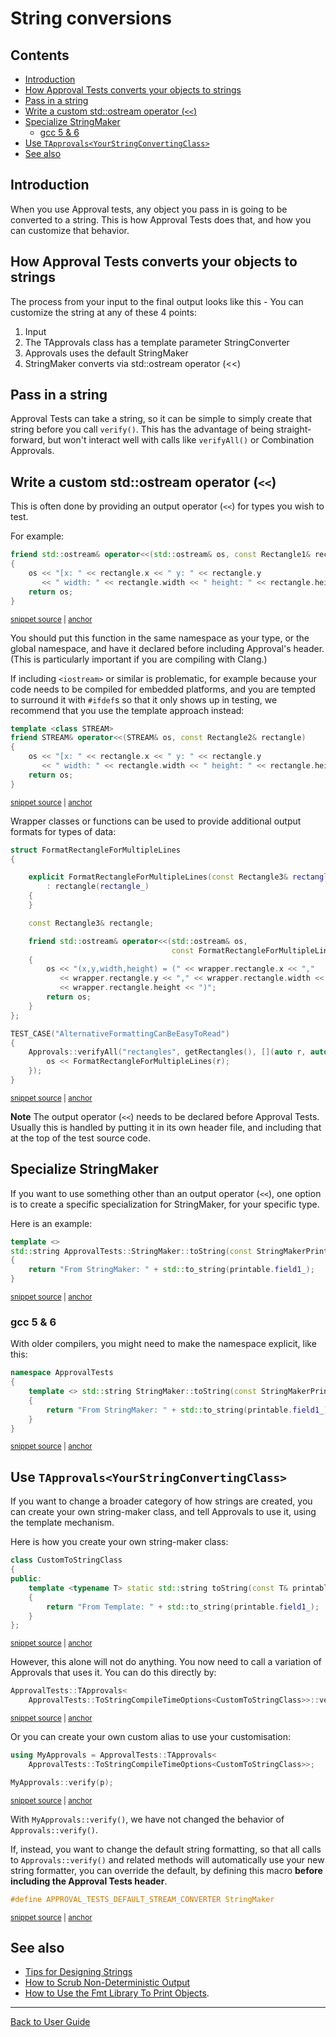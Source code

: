 <!--
GENERATED FILE - DO NOT EDIT
This file was generated by [MarkdownSnippets](https://github.com/SimonCropp/MarkdownSnippets).
Source File: /doc/mdsource/ToString.source.md
To change this file edit the source file and then execute ./run_markdown_templates.sh.
-->

<a id="top"></a>

# String conversions


<!-- toc -->
## Contents

  * [Introduction](#introduction)
  * [How Approval Tests converts your objects to strings](#how-approval-tests-converts-your-objects-to-strings)
  * [Pass in a string](#pass-in-a-string)
  * [Write a custom std::ostream operator (`<<`)](#write-a-custom-stdostream-operator-)
  * [Specialize StringMaker](#specialize-stringmaker)
    * [gcc 5 & 6](#gcc-5--6)
  * [Use `TApprovals<YourStringConvertingClass>`](#use-tapprovalsyourstringconvertingclass)
  * [See also](#see-also)<!-- endtoc -->

## Introduction

When you use Approval tests, any object you pass in is going to be converted to a string. This is how Approval Tests does that, and how you can customize that behavior.

## How Approval Tests converts your objects to strings

The process from your input to the final output looks like this - You can customize the string at any of these 4 points:

1. Input
1. The TApprovals class has a template parameter StringConverter
1. Approvals uses the default StringMaker
1. StringMaker converts via std::ostream operator (<<)

## Pass in a string

Approval Tests can take a string, so it can be simple to simply create that string before you call `verify()`.
This has the advantage of being straight-forward, but won't interact well with calls like `verifyAll()` or Combination Approvals.

## Write a custom std::ostream operator (`<<`)

This is often done by providing an output operator (`<<`) for types you wish to test.

For example:

<!-- snippet: to_string_standard_example -->
<a id='snippet-to_string_standard_example'></a>
```cpp
friend std::ostream& operator<<(std::ostream& os, const Rectangle1& rectangle)
{
    os << "[x: " << rectangle.x << " y: " << rectangle.y
       << " width: " << rectangle.width << " height: " << rectangle.height << "]";
    return os;
}
```
<sup><a href='/tests/DocTest_Tests/docs/ToStringExample.cpp#L13-L20' title='File snippet `to_string_standard_example` was extracted from'>snippet source</a> | <a href='#snippet-to_string_standard_example' title='Navigate to start of snippet `to_string_standard_example`'>anchor</a></sup>
<!-- endsnippet -->

You should put this function in the same namespace as your type, or the global namespace, and have it declared before including Approval's header. (This is particularly important if you are compiling with Clang.)

If including `<iostream>` or similar is problematic, for example because your code needs to be compiled for embedded platforms, and you are tempted to surround it with `#ifdef`s so that it only shows up in testing, we recommend that you use the template approach instead:

<!-- snippet: to_string_template_example -->
<a id='snippet-to_string_template_example'></a>
```cpp
template <class STREAM>
friend STREAM& operator<<(STREAM& os, const Rectangle2& rectangle)
{
    os << "[x: " << rectangle.x << " y: " << rectangle.y
       << " width: " << rectangle.width << " height: " << rectangle.height << "]";
    return os;
}
```
<sup><a href='/tests/DocTest_Tests/docs/ToStringTemplateExample.cpp#L15-L23' title='File snippet `to_string_template_example` was extracted from'>snippet source</a> | <a href='#snippet-to_string_template_example' title='Navigate to start of snippet `to_string_template_example`'>anchor</a></sup>
<!-- endsnippet -->

Wrapper classes or functions can be used to provide additional output formats for types of data:

<!-- snippet: to_string_wrapper_example -->
<a id='snippet-to_string_wrapper_example'></a>
```cpp
struct FormatRectangleForMultipleLines
{

    explicit FormatRectangleForMultipleLines(const Rectangle3& rectangle_)
        : rectangle(rectangle_)
    {
    }

    const Rectangle3& rectangle;

    friend std::ostream& operator<<(std::ostream& os,
                                    const FormatRectangleForMultipleLines& wrapper)
    {
        os << "(x,y,width,height) = (" << wrapper.rectangle.x << ","
           << wrapper.rectangle.y << "," << wrapper.rectangle.width << ","
           << wrapper.rectangle.height << ")";
        return os;
    }
};

TEST_CASE("AlternativeFormattingCanBeEasyToRead")
{
    Approvals::verifyAll("rectangles", getRectangles(), [](auto r, auto& os) {
        os << FormatRectangleForMultipleLines(r);
    });
}
```
<sup><a href='/tests/DocTest_Tests/docs/ToStringWrapperExample.cpp#L37-L64' title='File snippet `to_string_wrapper_example` was extracted from'>snippet source</a> | <a href='#snippet-to_string_wrapper_example' title='Navigate to start of snippet `to_string_wrapper_example`'>anchor</a></sup>
<!-- endsnippet -->

**Note** The output operator (`<<`) needs to be declared before Approval Tests. Usually this is handled by putting it in its own header file, and including that at the top of the test source code.

## Specialize StringMaker

If you want to use something other than an output operator (`<<`), one option is to create a specific specialization for StringMaker, for your specific type.

Here is an example:

<!-- snippet: customising_to_string_with_string_maker_specialization -->
<a id='snippet-customising_to_string_with_string_maker_specialization'></a>
```cpp
template <>
std::string ApprovalTests::StringMaker::toString(const StringMakerPrintable& printable)
{
    return "From StringMaker: " + std::to_string(printable.field1_);
}
```
<sup><a href='/tests/DocTest_Tests/CustomizingToStringTests.cpp#L48-L54' title='File snippet `customising_to_string_with_string_maker_specialization` was extracted from'>snippet source</a> | <a href='#snippet-customising_to_string_with_string_maker_specialization' title='Navigate to start of snippet `customising_to_string_with_string_maker_specialization`'>anchor</a></sup>
<!-- endsnippet -->

### gcc 5 & 6

With older compilers, you might need to make the namespace explicit, like this:

<!-- snippet: customising_to_string_with_string_maker_specialization_gcc5_and_6 -->
<a id='snippet-customising_to_string_with_string_maker_specialization_gcc5_and_6'></a>
```cpp
namespace ApprovalTests
{
    template <> std::string StringMaker::toString(const StringMakerPrintable& printable)
    {
        return "From StringMaker: " + std::to_string(printable.field1_);
    }
}
```
<sup><a href='/tests/DocTest_Tests/CustomizingToStringTests.cpp#L38-L46' title='File snippet `customising_to_string_with_string_maker_specialization_gcc5_and_6` was extracted from'>snippet source</a> | <a href='#snippet-customising_to_string_with_string_maker_specialization_gcc5_and_6' title='Navigate to start of snippet `customising_to_string_with_string_maker_specialization_gcc5_and_6`'>anchor</a></sup>
<!-- endsnippet -->

## Use `TApprovals<YourStringConvertingClass>`

If you want to change a broader category of how strings are created, you can create your own string-maker class,
and tell Approvals to use it, using the template mechanism.

Here is how you create your own string-maker class:

<!-- snippet: customising_to_string_with_custom_to_string_class -->
<a id='snippet-customising_to_string_with_custom_to_string_class'></a>
```cpp
class CustomToStringClass
{
public:
    template <typename T> static std::string toString(const T& printable)
    {
        return "From Template: " + std::to_string(printable.field1_);
    }
};
```
<sup><a href='/tests/DocTest_Tests/CustomizingToStringTests.cpp#L79-L88' title='File snippet `customising_to_string_with_custom_to_string_class` was extracted from'>snippet source</a> | <a href='#snippet-customising_to_string_with_custom_to_string_class' title='Navigate to start of snippet `customising_to_string_with_custom_to_string_class`'>anchor</a></sup>
<!-- endsnippet -->

However, this alone will not do anything. You now need to call a variation of Approvals that uses it.
You can do this directly by:

<!-- snippet: customising_to_string_with_custom_to_string_class_usage1 -->
<a id='snippet-customising_to_string_with_custom_to_string_class_usage1'></a>
```cpp
ApprovalTests::TApprovals<
    ApprovalTests::ToStringCompileTimeOptions<CustomToStringClass>>::verify(p);
```
<sup><a href='/tests/DocTest_Tests/CustomizingToStringTests.cpp#L93-L96' title='File snippet `customising_to_string_with_custom_to_string_class_usage1` was extracted from'>snippet source</a> | <a href='#snippet-customising_to_string_with_custom_to_string_class_usage1' title='Navigate to start of snippet `customising_to_string_with_custom_to_string_class_usage1`'>anchor</a></sup>
<!-- endsnippet -->

Or you can create your own custom alias to use your customisation:

<!-- snippet: customising_to_string_with_custom_to_string_class_usage2 -->
<a id='snippet-customising_to_string_with_custom_to_string_class_usage2'></a>
```cpp
using MyApprovals = ApprovalTests::TApprovals<
    ApprovalTests::ToStringCompileTimeOptions<CustomToStringClass>>;

MyApprovals::verify(p);
```
<sup><a href='/tests/DocTest_Tests/CustomizingToStringTests.cpp#L102-L107' title='File snippet `customising_to_string_with_custom_to_string_class_usage2` was extracted from'>snippet source</a> | <a href='#snippet-customising_to_string_with_custom_to_string_class_usage2' title='Navigate to start of snippet `customising_to_string_with_custom_to_string_class_usage2`'>anchor</a></sup>
<!-- endsnippet -->

With `MyApprovals::verify()`, we have not changed the behavior of `Approvals::verify()`.

If, instead, you want to change the default string formatting, so that all calls to `Approvals::verify()` and related methods will automatically use your new string formatter, you can override the default, by defining this macro **before including the Approval Tests header**.

<!-- snippet: customising_to_string_default_converter -->
<a id='snippet-customising_to_string_default_converter'></a>
```h
#define APPROVAL_TESTS_DEFAULT_STREAM_CONVERTER StringMaker
```
<sup><a href='/ApprovalTests/Approvals.h#L245-L247' title='File snippet `customising_to_string_default_converter` was extracted from'>snippet source</a> | <a href='#snippet-customising_to_string_default_converter' title='Navigate to start of snippet `customising_to_string_default_converter`'>anchor</a></sup>
<!-- endsnippet -->

## See also

* [Tips for Designing Strings](/doc/explanations/TipsForDesigningStrings.md#top)
* [How to Scrub Non-Deterministic Output](/doc/how_tos/ScrubNonDeterministicOutput.md#top)
* [How to Use the Fmt Library To Print Objects](/doc/how_tos/UseTheFmtLibraryToPrintObjects.md#top).



---

[Back to User Guide](/doc/README.md#top)
